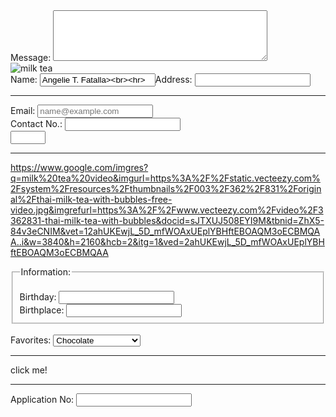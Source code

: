 <!DOCTYPE html>
<html lang="en">
<head>
  <meta charset="UTF-8">
  <meta name="description" content="This HARNAGEL MILKTEA HOUSE is I name it after my siblings name>
    <title>HARNAGEL MILKTEA HOUSE</title>
</head>
<body>
<label for="message">Message:</label>
<textarea id="message" name="message" rows="5" cols="40"></textarea>
<br>
<img src="https://milk-tea.jpg" alt="milk tea"><br><label for="name">Name:</label>
  <input type="text" id="name" name="name" value="Angelie T. Fatalla><br><hr>
                                                                                    <p></p>

<br><br><hr>
<label for="address">Address:</label>
<input type="text" id="address" name="address">
<br><hr>
<label for="email">Email:</label>
<input type="email" id="email" name="email" placeholder="name@example.com" autocomplete="off"><br>
<label for="contact no.">Contact No.:</label>
<input type="text" name="contact no." pattern="[0-9][5-2]-[3-8][4-2]-[0-1][2]">
<br>
<input type="number" name="age" min="18" max="55">
<br><hr>
https://www.google.com/imgres?q=milk%20tea%20video&imgurl=https%3A%2F%2Fstatic.vecteezy.com%2Fsystem%2Fresources%2Fthumbnails%2F003%2F362%2F831%2Foriginal%2Fthai-milk-tea-with-bubbles-free-video.jpg&imgrefurl=https%3A%2F%2Fwww.vecteezy.com%2Fvideo%2F3362831-thai-milk-tea-with-bubbles&docid=sJTXUJ508EYI9M&tbnid=ZhX5-84v3eCNIM&vet=12ahUKEwjL_5D_mfWOAxUEplYBHftEBOAQM3oECBMQAA..i&w=3840&h=2160&hcb=2&itg=1&ved=2ahUKEwjL_5D_mfWOAxUEplYBHftEBOAQM3oECBMQAA
<fieldset>
<Legend>Information:</Legend>
<br>
<label for="birthday">Birthday:</label>
<input type="text" id="birthday" name="birthday">
<br>
<label for="birthplace">Birthplace:</label>
<input type="text" id="birthplace" name="birthplace">
</fieldset>
<br>
<label for="favorites">Favorites:</label>
<select id="favorites" name="favorites">
   <option value="chocolate">Chocolate</option>
   <option value="cookies and cream">Cookies and Cream</option>
   <option value="vanila">Vanilla</option>
   <option value="strawberry">Strawberry</option>
</select>
<br><hr>
<buttom type="buttom oneclic="alert('Wellcome to Harnagel!)">click me!</buttom>
<br><hr>
<label for="application no">Application No:</label>
<input type="text" id="application no" name="application no">
</body>
</html>
